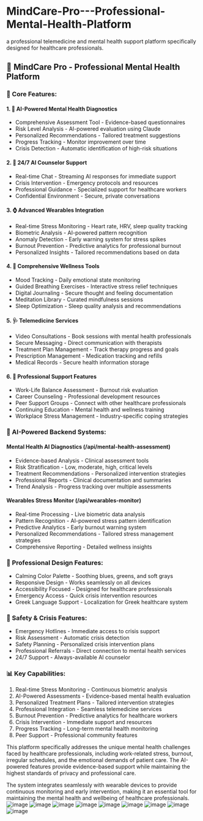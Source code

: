 # MindCare-Pro---Professional-Mental-Health-Platform
 a professional telemedicine and mental health support platform specifically designed for healthcare professionals. 
## 🏥 MindCare Pro - Professional Mental Health Platform

### 🎯 Core Features:

#### 1. 🤖 AI-Powered Mental Health Diagnostics
- Comprehensive Assessment Tool - Evidence-based questionnaires
- Risk Level Analysis - AI-powered evaluation using Claude
- Personalized Recommendations - Tailored treatment suggestions
- Progress Tracking - Monitor improvement over time
- Crisis Detection - Automatic identification of high-risk situations

#### 2. 💬 24/7 AI Counselor Support
- Real-time Chat - Streaming AI responses for immediate support
- Crisis Intervention - Emergency protocols and resources
- Professional Guidance - Specialized support for healthcare workers
- Confidential Environment - Secure, private conversations

#### 3. ⌚ Advanced Wearables Integration
- Real-time Stress Monitoring - Heart rate, HRV, sleep quality tracking
- Biometric Analysis - AI-powered pattern recognition
- Anomaly Detection - Early warning system for stress spikes
- Burnout Prevention - Predictive analytics for professional burnout
- Personalized Insights - Tailored recommendations based on data

#### 4. 🧘 Comprehensive Wellness Tools
- Mood Tracking - Daily emotional state monitoring
- Guided Breathing Exercises - Interactive stress relief techniques
- Digital Journaling - Secure thought and feeling documentation
- Meditation Library - Curated mindfulness sessions
- Sleep Optimization - Sleep quality analysis and recommendations

#### 5. 🩺 Telemedicine Services
- Video Consultations - Book sessions with mental health professionals
- Secure Messaging - Direct communication with therapists
- Treatment Plan Management - Track therapy progress and goals
- Prescription Management - Medication tracking and refills
- Medical Records - Secure health information storage

#### 6. 💼 Professional Support Features
- Work-Life Balance Assessment - Burnout risk evaluation
- Career Counseling - Professional development resources
- Peer Support Groups - Connect with other healthcare professionals
- Continuing Education - Mental health and wellness training
- Workplace Stress Management - Industry-specific coping strategies

### 🔬 AI-Powered Backend Systems:

#### Mental Health AI Diagnostics (/api/mental-health-assessment)
- Evidence-based Analysis - Clinical assessment tools
- Risk Stratification - Low, moderate, high, critical levels
- Treatment Recommendations - Personalized intervention strategies
- Professional Reports - Clinical documentation and summaries
- Trend Analysis - Progress tracking over multiple assessments

#### Wearables Stress Monitor (/api/wearables-monitor)
- Real-time Processing - Live biometric data analysis
- Pattern Recognition - AI-powered stress pattern identification
- Predictive Analytics - Early burnout warning system
- Personalized Recommendations - Tailored stress management strategies
- Comprehensive Reporting - Detailed wellness insights

### 🎨 Professional Design Features:
- Calming Color Palette - Soothing blues, greens, and soft grays
- Responsive Design - Works seamlessly on all devices
- Accessibility Focused - Designed for healthcare professionals
- Emergency Access - Quick crisis intervention resources
- Greek Language Support - Localization for Greek healthcare system

### 🚨 Safety & Crisis Features:
- Emergency Hotlines - Immediate access to crisis support
- Risk Assessment - Automatic crisis detection
- Safety Planning - Personalized crisis intervention plans
- Professional Referrals - Direct connection to mental health services
- 24/7 Support - Always-available AI counselor

### 📊 Key Capabilities:

1. Real-time Stress Monitoring - Continuous biometric analysis
2. AI-Powered Assessments - Evidence-based mental health evaluation
3. Personalized Treatment Plans - Tailored intervention strategies
4. Professional Integration - Seamless telemedicine services
5. Burnout Prevention - Predictive analytics for healthcare workers
6. Crisis Intervention - Immediate support and resources
7. Progress Tracking - Long-term mental health monitoring
8. Peer Support - Professional community features

This platform specifically addresses the unique mental health challenges faced by healthcare professionals, including work-related stress, burnout, irregular schedules, and the emotional demands of patient care. The AI-powered features provide evidence-based support while maintaining the highest standards of privacy and professional care.

The system integrates seamlessly with wearable devices to provide continuous monitoring and early intervention, making it an essential tool for maintaining the mental health and wellbeing of healthcare professionals.
![image](https://github.com/user-attachments/assets/deb322f7-fa4a-4271-8f57-7650b95cfe0d)
![image](https://github.com/user-attachments/assets/6f645595-7659-4ba9-961f-236501de8248)
![image](https://github.com/user-attachments/assets/063eab8f-049e-4d49-b88e-9b90d220e3c2)
![image](https://github.com/user-attachments/assets/0cd46627-7af6-4839-ad7f-7e98a748dd00)
![image](https://github.com/user-attachments/assets/52a5b03e-0e25-45a9-908f-036e2f89cd4d)
![image](https://github.com/user-attachments/assets/5180f2c4-e8ba-4b77-bc1b-e8bcf50afb9b)
![image](https://github.com/user-attachments/assets/00507d5a-6105-420a-accf-33ea9bd00553)
![image](https://github.com/user-attachments/assets/87e477ba-2263-4cfb-9189-143043076c9f)
![image](https://github.com/user-attachments/assets/9b849007-4afe-4301-aa02-95f9fc67394c)



